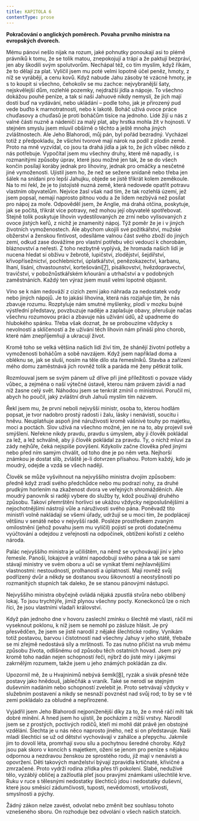 ```yaml
---
title: KAPITOLA 6
contentType: prose
---
```


<section>

**Pokračování o anglických poměrech. Povaha prvního ministra na evropských dvorech.**

Mému pánovi nešlo nijak na rozum, jaké pohnutky ponoukají asi to plémě právníků k tomu, že se tolik matou, znepokojují a trápí a že paktují bezpráví, jen aby škodili svým spolutvorům. Nechápal též, co tím myslím, když říkám, že to dělají za plat. Vylíčil jsem mu poté velmi lopotně účel peněz, hmoty, z níž se vyrábějí, a cenu kovů. Když nabude Jahu zásoby té vzácné hmoty, je s to koupit si všechno, čehokoliv se mu zachce: nejvybranější šaty, nejskvělejší dům, rozlehlé pozemky, nejdražší jídla a nápoje. To všechno dokážou pouhé peníze, a tak si naši Jahuové nikdy nemyslí, že jich mají dosti buď na vydávání, nebo ukládání – podle toho, jak je přirozený pud vede buďto k marnotratnosti, nebo k lakotě. Boháč užívá ovoce práce chuďasovy a chuďasů je proti boháčům tisíce na jednoho. Lidé žijí u nás z valné části nuzně a nádeničí za malý plat, aby hrstka mohla žít v hojnosti. V stejném smyslu jsem mluvil obšírně o těchto a ještě mnoha jiných zvláštnostech. Ale Jeho Blahorodí, můj pán, byl pořád bezradný. Vycházel totiž z předpokladu, že všichni tvorové mají nárok na podíl z plodin země. Proto na mně vyzvídal, co jsou ta drahá jídla a jak to, že jich vůbec někdo z nás potřebuje. Vypočítal jsem mu všechny druhy, které mě napadly, i s rozmanitými způsoby úprav, které jsou možné jen tak, že se do všech končin posílají koráby jednak pro lihoviny, jednak pro omáčky a nesčetné jiné vymoženosti. Ujistil jsem ho, že než se sežene snídaně nebo třeba jen šálek na snídani pro lepší Jahujku, objede se jistě třikrát kolem zeměkoule. Na to mi řekl, že je to jistojistě nuzná země, která nedovede opatřit potravu vlastním obyvatelům. Nejvíce žasl však nad tím, že tak rozlehlá území, jež jsem popsal, nemají naprosto pitnou vodu a že lidem nezbývá než posílat pro nápoj za moře. Odpověděl jsem, že Anglie, má drahá otčina, poskytuje, jak se počítá, třikrát více potravy, než mohou její obyvatelé spotřebovat. Stejně tolik poskytuje lihovin vydestilovaných ze zrní nebo vylisovaných z ovoce jistých keřů, z nichž je znamenitý nápoj. Týž poměr že je i v jiných životních vymoženostech. Ale abychom ukojili své požitkářství, mužské obžerství a ženskou fintivost, odesíláme valnou část svého zboží do jiných zemí, odkud zase dovážíme pro vlastní potřebu věci vedoucí k chorobám, bláznovství a neřesti. Z toho nezbytně vyplývá, že hromada našich lidí je nucena hledat si obživu v žebrotě, lupičství, zlodějství, šejdířství, křivopřísežnictví, pochlebnictví, úplatkářství, penězokazectví, karbanu, lhaní, lísání, chvastounství, kortešování[\[7\]](./resources/undefined), pisálkovství, hvězdopravectví, travičství, v pobožnůstkářském kňourání a utrhačství a v podobných zaměstnáních. Každý ten výraz jsem musil velmi lopotně objasnit.

Víno se k nám nedováží z cizích zemí jako náhrada za nedostatek vody nebo jiných nápojů. Je to jakási lihovina, která nás rozjařuje tím, že nás zbavuje rozumu. Rozptyluje nám smutné myšlenky, plodí v mozku bujné výstřední představy, povzbuzuje naděje a zaplašuje obavy, přerušuje načas všechnu rozumovou práci a zbavuje nás užívání údů, až upadneme do hlubokého spánku. Třeba však doznat, že se probouzíme vždycky s nevolností a sklíčeností a že užívání těch lihovin nám přináší plno chorob, které nám znepříjemňují a ukracují život.

Kromě toho se velká většina našich lidí živí tím, že shánějí životní potřeby a vymoženosti boháčům a sobě navzájem. Když jsem například doma a obléknu se, jak se sluší, nosím na těle dílo sta řemeslníků. Stavba a zařízení mého domu zaměstnává jich rovněž tolik a paráda mé ženy pětkrát tolik.

Rozmlouval jsem se svým pánem už dříve při jiné příležitosti o povaze vlády vůbec, a zejména o naší výtečné ústavě, kterou nám právem závidí a nad níž žasne celý svět. Náhodou jsem se tenkrát zmínil o ministrovi. Poručil mi, abych ho poučil, jaký zvláštní druh Jahuů myslím tím názvem.

Řekl jsem mu, že první neboli nejvyšší ministr, osoba to, kterou hodlám popsat, je tvor nadobro prostý radosti i žalu, lásky i nenávisti, soucitu i hněvu. Neuplatňuje aspoň jiné náruživosti kromě vášnivé touhy po majetku, moci a poctách. Slov užívá na všechno možné, jen ne na to, aby projevil své smýšlení. Neřekne nikdy pravdu, pravdu s úmyslem, aby ji člověk pokládal za lež, a lež schválně, aby ji člověk pokládal za pravdu. Ty, o nichž mluví za zády nejhůře, čeká nejspíše povýšení. Kdykoliv začne člověka před jinými nebo před ním samým chválit, od toho dne je po něm veta. Nejhorší známkou je dostat slib, zvláště je-li dotvrzen přísahou. Potom každý, kdo je moudrý, odejde a vzdá se všech nadějí.

Člověk se může vyšvihnout na nejvyššího ministra dvojím způsobem: předně když zradí svého předchůdce nebo mu podrazí nohy, za druhé prudkým horlením na zkaženost dvora ve veřejných shromážděních. Ale moudrý panovník si raději vybere do služby ty, kdož používají druhého způsobu. Takoví přemrštění horlivci se ukážou vždycky nejposlušnějšími a nejochotnějšími nástroji vůle a náruživosti svého pána. Poněvadž tito ministři volně nakládají se všemi úřady, udržují se u moci tím, že podplácejí většinu v senátě nebo v nejvyšší radě. Posléze prostředkem zvaným omilostnění (jehož povahu jsem mu vylíčil) pojistí se proti dodatečnému vyúčtování a odejdou z veřejnosti na odpočinek, obtíženi kořistí z celého národa.

Palác nejvyššího ministra je učilištěm, na němž se vychovávají jiní v jeho řemesle. Panoši, lokajové a vrátní napodobují svého pána a tak se sami stávají ministry ve svém oboru a učí se vynikat třemi nejhlavnějšími vlastnostmi: nestoudností, prolhaností a úplatností. Mají rovněž svůj podřízený dvůr a někdy se dostanou svou šikovností a neostyšností po rozmanitých stupních tak daleko, že se stanou pánovými nástupci.

Nejvyššího ministra obyčejně ovládá nějaká zpustlá stvůra nebo oblíbený lokaj. To jsou trychtýře, jimiž plynou všechny pocty. Koneckonců lze o nich říci, že jsou vlastními vladaři království.

Když pán jednoho dne v hovoru zaslechl zmínku o šlechtě mé vlasti, ráčil mi vyseknout poklonu, k níž jsem se nemohl po zásluze hlásit. Je prý přesvědčen, že jsem se jistě narodil z nějaké šlechtické rodiny. Vynikám totiž postavou, barvou i čistotností nad všechny Jahuy v jeho státě, třebaže se mi zřejmě nedostává síly a mrštnosti. To zas nutno přičíst na vrub mému způsobu života, odlišnému od způsobu těch ostatních hovad. Jsem prý kromě toho nadán nejen schopností řeči, nýbrž do jisté míry i jakýmsi zakrnělým rozumem, takže jsem u jeho známých pokládán za div.

Upozornil mě, že u Hvajninimů nebývá šemík[\[8\]](./resources/undefined), ryzák a sivák přesně téže postavy jako hnědouš, jablečňák a vraník. Také se nerodí se stejným duševním nadáním nebo schopností zvelebit je. Proto setrvávají vždycky v služebním postavení a nikdy se nesnaží povznést nad svůj rod; to by se v té zemi pokládalo za obludné a nepřirozené.

Vyjádřil jsem Jeho Blahorodí nejponíženější díky za to, že o mně ráčí míti tak dobré mínění. A hned jsem ho ujistil, že pocházím z nižší vrstvy. Narodil jsem se z prostých, poctivých rodičů, kteří mi mohli dát právě jen obstojné vzdělání. Šlechta je u nás něco naprosto jiného, než si on představuje. Naši mladí šlechtici se už od dětství vychovávají v zahálce a přepychu. Jakmile jim to dovolí léta, promrhají svou sílu a pochytnou šeredné choroby. Když jsou pak skoro v koncích s majetkem, ožení se jenom pro peníze s nějakou odpornou a nezdravou ženskou ze sprostého rodu, již mají v nenávisti a opovržení. Děti takových manželství bývají zpravidla krtičnaté, křivičné a zmrzačené. Proto vydrží rodina zřídka přes tři pokolení. Slabé, neduživé tělo, vyzáblý obličej a zažloutlá pleť jsou pravými známkami ušlechtilé krve. Ruku v ruce s tělesnými nedostatky šlechticů jdou i nedostatky duševní, které jsou směsicí zádumčivosti, tuposti, nevědomosti, vrtošivosti, smyslnosti a pýchy.

Žádný zákon nelze zavést, odvolat nebo změnit bez souhlasu tohoto vznešeného sboru. On rozhoduje bez odvolání o všech našich statcích.

</section>
